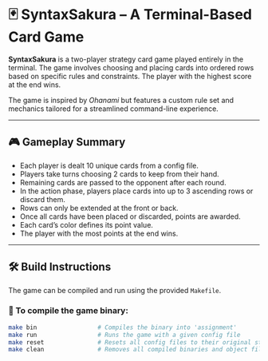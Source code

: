 # 🃏 SyntaxSakura – A Terminal-Based Card Game

**SyntaxSakura** is a two-player strategy card game played entirely in the terminal. The game involves choosing and placing cards into ordered rows based on specific rules and constraints. The player with the highest score at the end wins.

The game is inspired by *Ohanami* but features a custom rule set and mechanics tailored for a streamlined command-line experience.

---

## 🎮 Gameplay Summary

- Each player is dealt 10 unique cards from a config file.
- Players take turns choosing 2 cards to keep from their hand.
- Remaining cards are passed to the opponent after each round.
- In the action phase, players place cards into up to 3 ascending rows or discard them.
- Rows can only be extended at the front or back.
- Once all cards have been placed or discarded, points are awarded.
- Each card’s color defines its point value.
- The player with the most points at the end wins.

---

## 🛠️ Build Instructions

The game can be compiled and run using the provided `Makefile`.

### 🔧 To compile the game binary:

```bash
make bin                 # Compiles the binary into 'assignment'
make run                 # Runs the game with a given config file
make reset               # Resets all config files to their original state
make clean               # Removes all compiled binaries and object files
```


